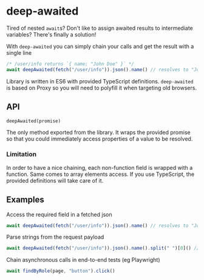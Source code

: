 # deep-awaited

Tired of nested `await`s? Don't like to assign awaited results to intermediate variables? There's finally a solution!

With `deep-awaited` you can simply chain your calls and get the result with a single line

```js
/* /user/info returns `{ name: "John Doe" }` */
await deepAwaited(fetch("/user/info")).json().name() // resolves to "John Doe"
```

Library is written in ES6 with provided TypeScript definitions. `deep-awaited` is based on Proxy so you will need to polyfill it when targeting old browsers.

## API

`deepAwaited(promise)`

The only method exported from the library. It wraps the provided promise so that you could immediately access properties of a value to be resolved.

### Limitation

In order to have a nice chaining, each non-function field is wrapped with a function. Same comes to array elements access.
 If you use TypeScript, the provided definitions will take care of it.
## Examples

Access the required field in a fetched json

```js
await deepAwaited(fetch("/user/info")).json().name() // resolves to "John Doe"
```

Parse strings from the request payload

```js
await deepAwaited(fetch("/user/info")).json().name().split(" ")[0]() // resolves to "John"
```

Chain asynchronous calls in end-to-end tests (eg Playwright)

```js
await findByRole(page, "button").click()
```
